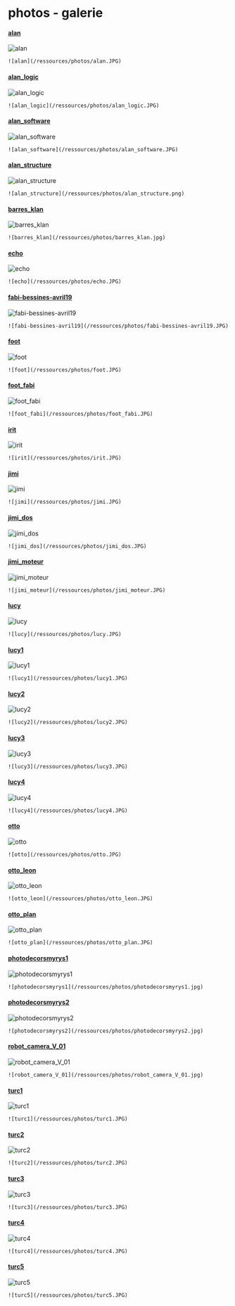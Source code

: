
# photos - galerie
#### [alan](/ressources/photos/alan.JPG)

![alan](/ressources/photos/alan.JPG)

```
![alan](/ressources/photos/alan.JPG)
```

#### [alan_logic](/ressources/photos/alan_logic.JPG)

![alan_logic](/ressources/photos/alan_logic.JPG)

```
![alan_logic](/ressources/photos/alan_logic.JPG)
```

#### [alan_software](/ressources/photos/alan_software.JPG)

![alan_software](/ressources/photos/alan_software.JPG)

```
![alan_software](/ressources/photos/alan_software.JPG)
```

#### [alan_structure](/ressources/photos/alan_structure.png)

![alan_structure](/ressources/photos/alan_structure.png)

```
![alan_structure](/ressources/photos/alan_structure.png)
```

#### [barres_klan](/ressources/photos/barres_klan.jpg)

![barres_klan](/ressources/photos/barres_klan.jpg)

```
![barres_klan](/ressources/photos/barres_klan.jpg)
```

#### [echo](/ressources/photos/echo.JPG)

![echo](/ressources/photos/echo.JPG)

```
![echo](/ressources/photos/echo.JPG)
```

#### [fabi-bessines-avril19](/ressources/photos/fabi-bessines-avril19.JPG)

![fabi-bessines-avril19](/ressources/photos/fabi-bessines-avril19.JPG)

```
![fabi-bessines-avril19](/ressources/photos/fabi-bessines-avril19.JPG)
```

#### [foot](/ressources/photos/foot.JPG)

![foot](/ressources/photos/foot.JPG)

```
![foot](/ressources/photos/foot.JPG)
```

#### [foot_fabi](/ressources/photos/foot_fabi.JPG)

![foot_fabi](/ressources/photos/foot_fabi.JPG)

```
![foot_fabi](/ressources/photos/foot_fabi.JPG)
```

#### [irit](/ressources/photos/irit.JPG)

![irit](/ressources/photos/irit.JPG)

```
![irit](/ressources/photos/irit.JPG)
```

#### [jimi](/ressources/photos/jimi.JPG)

![jimi](/ressources/photos/jimi.JPG)

```
![jimi](/ressources/photos/jimi.JPG)
```

#### [jimi_dos](/ressources/photos/jimi_dos.JPG)

![jimi_dos](/ressources/photos/jimi_dos.JPG)

```
![jimi_dos](/ressources/photos/jimi_dos.JPG)
```

#### [jimi_moteur](/ressources/photos/jimi_moteur.JPG)

![jimi_moteur](/ressources/photos/jimi_moteur.JPG)

```
![jimi_moteur](/ressources/photos/jimi_moteur.JPG)
```

#### [lucy](/ressources/photos/lucy.JPG)

![lucy](/ressources/photos/lucy.JPG)

```
![lucy](/ressources/photos/lucy.JPG)
```

#### [lucy1](/ressources/photos/lucy1.JPG)

![lucy1](/ressources/photos/lucy1.JPG)

```
![lucy1](/ressources/photos/lucy1.JPG)
```

#### [lucy2](/ressources/photos/lucy2.JPG)

![lucy2](/ressources/photos/lucy2.JPG)

```
![lucy2](/ressources/photos/lucy2.JPG)
```

#### [lucy3](/ressources/photos/lucy3.JPG)

![lucy3](/ressources/photos/lucy3.JPG)

```
![lucy3](/ressources/photos/lucy3.JPG)
```

#### [lucy4](/ressources/photos/lucy4.JPG)

![lucy4](/ressources/photos/lucy4.JPG)

```
![lucy4](/ressources/photos/lucy4.JPG)
```

#### [otto](/ressources/photos/otto.JPG)

![otto](/ressources/photos/otto.JPG)

```
![otto](/ressources/photos/otto.JPG)
```

#### [otto_leon](/ressources/photos/otto_leon.JPG)

![otto_leon](/ressources/photos/otto_leon.JPG)

```
![otto_leon](/ressources/photos/otto_leon.JPG)
```

#### [otto_plan](/ressources/photos/otto_plan.JPG)

![otto_plan](/ressources/photos/otto_plan.JPG)

```
![otto_plan](/ressources/photos/otto_plan.JPG)
```

#### [photodecorsmyrys1](/ressources/photos/photodecorsmyrys1.jpg)

![photodecorsmyrys1](/ressources/photos/photodecorsmyrys1.jpg)

```
![photodecorsmyrys1](/ressources/photos/photodecorsmyrys1.jpg)
```

#### [photodecorsmyrys2](/ressources/photos/photodecorsmyrys2.jpg)

![photodecorsmyrys2](/ressources/photos/photodecorsmyrys2.jpg)

```
![photodecorsmyrys2](/ressources/photos/photodecorsmyrys2.jpg)
```

#### [robot_camera_V_01](/ressources/photos/robot_camera_V_01.jpg)

![robot_camera_V_01](/ressources/photos/robot_camera_V_01.jpg)

```
![robot_camera_V_01](/ressources/photos/robot_camera_V_01.jpg)
```

#### [turc1](/ressources/photos/turc1.JPG)

![turc1](/ressources/photos/turc1.JPG)

```
![turc1](/ressources/photos/turc1.JPG)
```

#### [turc2](/ressources/photos/turc2.JPG)

![turc2](/ressources/photos/turc2.JPG)

```
![turc2](/ressources/photos/turc2.JPG)
```

#### [turc3](/ressources/photos/turc3.JPG)

![turc3](/ressources/photos/turc3.JPG)

```
![turc3](/ressources/photos/turc3.JPG)
```

#### [turc4](/ressources/photos/turc4.JPG)

![turc4](/ressources/photos/turc4.JPG)

```
![turc4](/ressources/photos/turc4.JPG)
```

#### [turc5](/ressources/photos/turc5.JPG)

![turc5](/ressources/photos/turc5.JPG)

```
![turc5](/ressources/photos/turc5.JPG)
```
